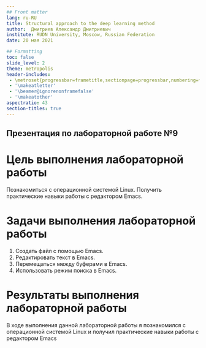 ```yaml
---
## Front matter
lang: ru-RU
title: Structural approach to the deep learning method
author:  Дмитриев Александр Дмитриевич
institute: RUDN University, Moscow, Russian Federation
date: 20 мая 2021

## Formatting
toc: false
slide_level: 2
theme: metropolis
header-includes: 
 - \metroset{progressbar=frametitle,sectionpage=progressbar,numbering=fraction}
 - '\makeatletter'
 - '\beamer@ignorenonframefalse'
 - '\makeatother'
aspectratio: 43
section-titles: true
---
```


## Презентация по лабораторной работе №9

# Цель выполнения лабораторной работы 

Познакомиться с операционной системой Linux. Получить практические навыки работы с редактором Emacs.
# Задачи выполнения лабораторной работы

1. Создать файл с помощью Emacs.
2. Редактировать текст в Emacs.
3. Перемещаться между буферами в Emacs. 
4. Использовать режим поиска в Emacs.


# Результаты выполнения лабораторной работы

В ходе выполнения данной лабораторной работы я познакомился с операционной системой Linux и получил практические навыки работы с редактором Emacs
